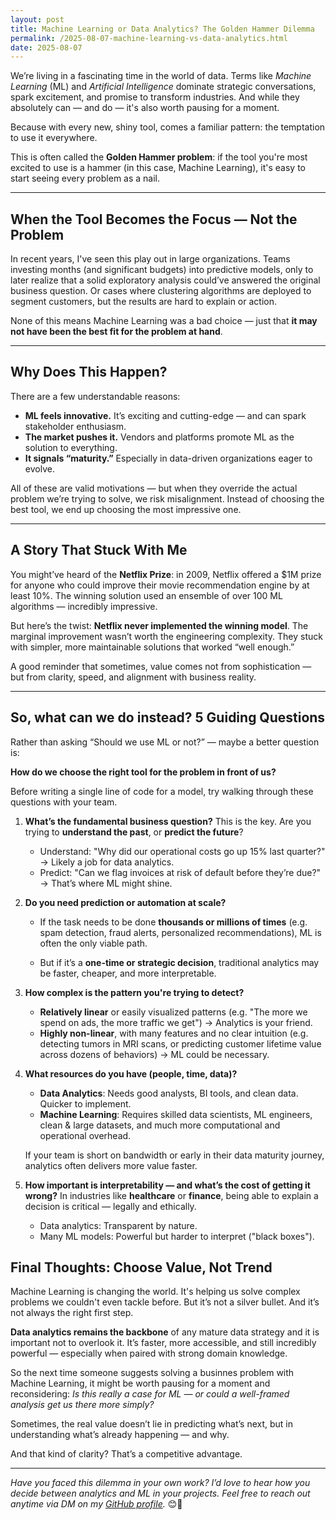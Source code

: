 ```yaml
---
layout: post  
title: Machine Learning or Data Analytics? The Golden Hammer Dilemma  
permalink: /2025-08-07-machine-learning-vs-data-analytics.html  
date: 2025-08-07 
---
```


We’re living in a fascinating time in the world of data. Terms like *Machine Learning* (ML) and *Artificial Intelligence* dominate strategic conversations, spark excitement, and promise to transform industries. And while they absolutely can — and do — it's also worth pausing for a moment.

Because with every new, shiny tool, comes a familiar pattern: the temptation to use it everywhere.

This is often called the **Golden Hammer problem**: if the tool you're most excited to use is a hammer (in this case, Machine Learning), it's easy to start seeing every problem as a nail.

---

## When the Tool Becomes the Focus — Not the Problem

In recent years, I've seen this play out in large organizations. Teams investing months (and significant budgets) into predictive models, only to later realize that a solid exploratory analysis could’ve answered the original business question. Or cases where clustering algorithms are deployed to segment customers, but the results are hard to explain or action.

None of this means Machine Learning was a bad choice — just that **it may not have been the best fit for the problem at hand**.

---

## Why Does This Happen?

There are a few understandable reasons:

- **ML feels innovative.** It’s exciting and cutting-edge — and can spark stakeholder enthusiasm.
- **The market pushes it.** Vendors and platforms promote ML as the solution to everything.
- **It signals “maturity.”** Especially in data-driven organizations eager to evolve.

All of these are valid motivations — but when they override the actual problem we’re trying to solve, we risk misalignment. Instead of choosing the best tool, we end up choosing the most impressive one.

---

## A Story That Stuck With Me

You might’ve heard of the **Netflix Prize**: in 2009, Netflix offered a $1M prize for anyone who could improve their movie recommendation engine by at least 10%. The winning solution used an ensemble of over 100 ML algorithms — incredibly impressive.

But here’s the twist: **Netflix never implemented the winning model**. The marginal improvement wasn’t worth the engineering complexity. They stuck with simpler, more maintainable solutions that worked “well enough.”

A good reminder that sometimes, value comes not from sophistication — but from clarity, speed, and alignment with business reality.

---

## So, what can we do instead? 5 Guiding Questions

Rather than asking “Should we use ML or not?” — maybe a better question is:

**How do we choose the right tool for the problem in front of us?**

Before writing a single line of code for a model, try walking through these questions with your team.

1. **What’s the fundamental business question?** This is the key. Are you trying to **understand the past**, or **predict the future**?

   - Understand: "Why did our operational costs go up 15% last quarter?" → Likely a job for data analytics.
   - Predict: "Can we flag invoices at risk of default before they’re due?" → That’s where ML might shine.

2. **Do you need prediction or automation at scale?**

   - If the task needs to be done **thousands or millions of times** (e.g. spam detection, fraud alerts, personalized recommendations), ML is often the only viable path.

   - But if it’s a **one-time or strategic decision**, traditional analytics may be faster, cheaper, and more interpretable.

3. **How complex is the pattern you're trying to detect?**

   - **Relatively linear** or easily visualized patterns (e.g. "The more we spend on ads, the more traffic we get") → Analytics is your friend.
   - **Highly non-linear**, with many features and no clear intuition (e.g. detecting tumors in MRI scans, or predicting customer lifetime value across dozens of behaviors) → ML could be necessary.

4. **What resources do you have (people, time, data)?**

   - **Data Analytics**: Needs good analysts, BI tools, and clean data. Quicker to implement.
   - **Machine Learning**: Requires skilled data scientists, ML engineers, clean & large datasets, and much more computational and operational overhead.

    If your team is short on bandwidth or early in their data maturity journey, analytics often delivers more value faster.

5. **How important is interpretability — and what’s the cost of getting it wrong?** In industries like **healthcare** or **finance**, being able to explain a decision is critical — legally and ethically.

   - Data analytics: Transparent by nature.
   - Many ML models: Powerful but harder to interpret ("black boxes").



## Final Thoughts: Choose Value, Not Trend

Machine Learning is changing the world. It's helping us solve complex problems we couldn't even tackle before. But it’s not a silver bullet. And it’s not always the right first step.

**Data analytics remains the backbone** of any mature data strategy and it is important not to overlook it. It’s faster, more accessible, and still incredibly powerful — especially when paired with strong domain knowledge.

So the next time someone suggests solving a businnes problem with Machine Learning, it might be worth pausing for a moment and reconsidering: *Is this really a case for ML — or could a well-framed analysis get us there more simply?*

Sometimes, the real value doesn’t lie in predicting what’s next, but in understanding what’s already happening — and why.

And that kind of clarity? That’s a competitive advantage.

---

*Have you faced this dilemma in your own work? I’d love to hear how you decide between analytics and ML in your projects. Feel free to reach out anytime via DM on my [GitHub profile](https://github.com/Ubikitina).* 😊💬
